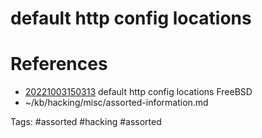 # default http config locations

# References
- [20221003150313](/zet/20221003150313/README.md) default http config locations FreeBSD
- ~/kb/hacking/misc/assorted-information.md

Tags:
    #assorted #hacking #assorted
